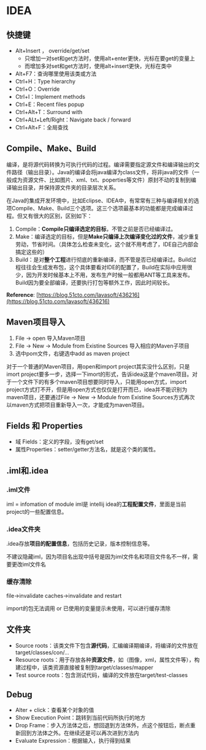 # IDEA

## 快捷键

- Alt+Insert ， override/get/set
    - 只增加一对set和get方法时，使用alt+enter更快，光标在要get的变量上
    - 而增加多对set和get方法时，使用alt+insert更快，光标在类中
- Alt+F7：查询哪里使用该类或方法
- Ctrl+H：Type hierarchy
- Ctrl+O：Override
- Ctrl+I：Implement methods
- Ctrl+E：Recent files popup
- Ctrl+Alt+T：Surround with
- Ctrl+ALt+Left/Right：Navigate back / forward
- Ctrl+Alt+F：全局查找

## Compile、Make、Build

编译，是将源代码转换为可执行代码的过程。编译需要指定源文件和编译输出的文件路径（输出目录）。Java的编译会将java编译为class文件，将非java的文件（一般成为资源文件、比如图片、xml、txt、poperties等文件）原封不动的复制到编译输出目录，并保持源文件夹的目录层次关系。

在Java的集成开发环境中，比如Eclipse、IDEA中，有常常有三种与编译相关的选项Compile、Make、Build三个选项。这三个选项最基本的功能都是完成编译过程。但又有很大的区别，区别如下：

1. Compile：**Compile只编译选定的目标**，不管之前是否已经编译过。
2. Make：编译选定的目标，但是**Make只编译上次编译变化过的文件**，减少重复劳动，节省时间。（具体怎么检查未变化，这个就不用考虑了，IDE自己内部会搞定这些的）
3. Build：是对**整个工程**进行彻底的重新编译，而不管是否已经编译过。Build过程往往会生成发布包，这个具体要看对IDE的配置了，Build在实际中应用很少，因为开发时候基本上不用，发布生产时候一般都用ANT等工具来发布。Build因为要全部编译，还要执行打包等额外工作，因此时间较长。

**Reference**: [https://blog.51cto.com/lavasoft/436216](https://blog.51cto.com/lavasoft/436216)

## **Maven项目导入**

1. File -> open 导入Maven项目
2. File -> New -> Module from Existine Sources 导入相应的Maven子项目
3. 选中pom文件，右键选中add as maven project

对于一个普通的Maven项目，用open和import project其实没什么区别，只是imort project要多一步，选择一下imort的形式，告诉idea这是个maven项目。对于一个文件下的有多个maven项目想要同时导入，只能用open方式，import project方式打不开，但是用open方式也仅仅是打开而已，idea并不能识别为maven项目，还要通过File -> New -> Module from Existine Sources方式再次以maven方式把项目重新导入一次，才能成为maven项目。

## Fields  和 Properties

- 域 Fields：定义的字段，没有get/set
- 属性Properties：setter/getter方法名，就是这个类的属性。

## .iml和.idea

### **.iml文件**

iml =  infomation of module
iml是 intellij idea的**工程配置文件**，里面是当前project的一些配置信息。

### **.idea文件夹**

.idea存放**项目的配置信息**，包括历史记录，版本控制信息等。

不建议隐藏iml，因为项目名出现中括号是因为iml文件名和项目文件名不一样，需要更改iml文件名

### **缓存清除**

file->invalidate caches->invalidate and restart

import的包无法调用 or 已使用的变量提示未使用，可以进行缓存清除

## **文件夹**

- Source roots：该类文件下包含**源代码**，汇编编译期编译，将编译的文件放在target/classes/con/...
- Resource roots：用于存放各种**资源文件**，如（图像，xml，属性文件等），构建过程中，该类资源直接被复制到target/classes/mapper
- Test source roots：包含测试代码，编译的文件放在target/test-classes

## Debug

- Alter + click：查看某个对象的值
- Show Execution Point：跳转到当前代码所执行的地方
- Drop Frame：步入方法体之后，想回退到方法体外，点这个按钮后，断点重新回到方法体之外。在继续还是可以再次进到方法内
- Evaluate Expression：根据输入，执行得到结果
